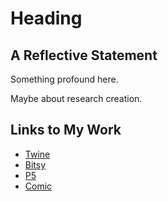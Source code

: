 # Heading

## A Reflective Statement

Something profound here.

Maybe about research creation.

## Links to My Work

- [Twine](twine.html)
- [Bitsy](bitsy.html)
- [P5](escaperoom.html)
- [Comic](room.png)
